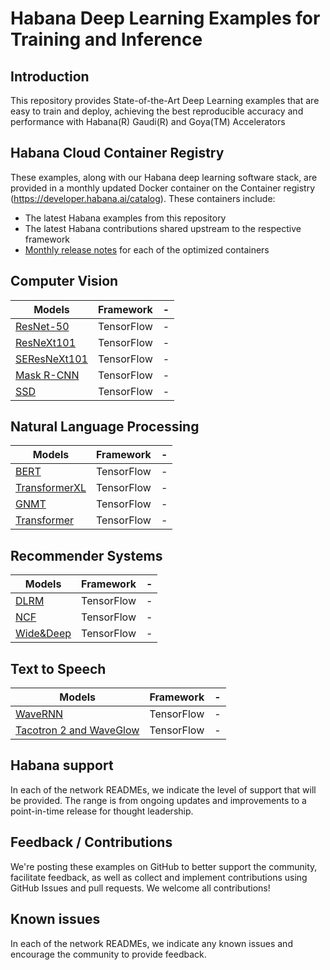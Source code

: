 # Habana Deep Learning Examples for Training and Inference

## Introduction
This repository provides State-of-the-Art Deep Learning examples that are easy to train and deploy, achieving the best reproducible accuracy and performance with Habana(R) Gaudi(R) and Goya(TM) Accelerators

## Habana Cloud Container Registry
These examples, along with our Habana deep learning software stack, are provided in a monthly updated Docker container on the Container registry (https://developer.habana.ai/catalog). These containers include:  

- The latest Habana examples from this repository
- The latest Habana contributions shared upstream to the respective framework
- [Monthly release notes](https://developer.habana.ai/docs) for each of the optimized containers


## Computer Vision
| Models  | Framework | - |
| ------------- | ------------- | ------------- | 
| [ResNet-50](https://github.com/HabanaAI/Model-Garden/Tensorflow/computer-vision/resnet50v1.5)  |TensorFlow | - |
| [ResNeXt101](https://github.com/HabanaAI/Model-Garden/Tensorflow/computer-vision) |TensorFlow | - |
| [SEResNeXt101](https://github.com/HabanaAI/Model-Garden/Tensorflow/computer-vision) |TensorFlow | - |
| [Mask R-CNN](https://github.com/HabanaAI/Model-Garden/Tensorflow/computer-vision) |TensorFlow | - |
| [SSD](https://github.com/HabanaAI/Model-Garden/Tensorflow/computer-vision) |TensorFlow | - |

## Natural Language Processing
| Models  | Framework | - |
| ------------- | ------------- | ------------- | 
| [BERT](https://github.com/HabanaAI/Model-Garden/Tensorflow/nlp) |TensorFlow | - |
| [TransformerXL](https://github.com/HabanaAI/Model-Garden/Tensorflow/nlp) |TensorFlow | - |
| [GNMT](https://github.com/HabanaAI/Model-Garden/Tensorflow/nlp) |TensorFlow | - |
| [Transformer](https://github.com/HabanaAI/Model-Garden/Tensorflow/nlp) |TensorFlow | - |

## Recommender Systems
| Models  | Framework | - |
| ------------- | ------------- | ------------- | 
| [DLRM](https://github.com/HabanaAI/Model-Garden/Tensorflow/recommendation) |TensorFlow | - |
| [NCF](https://github.com/HabanaAI/Model-Garden/Tensorflow/recommendation) |TensorFlow | - |
| [Wide&Deep](https://github.com/HabanaAI/Model-Garden/Tensorflow/recommendation) |TensorFlow | - |

## Text to Speech
| Models  | Framework | - |
| ------------- | ------------- | ------------- | 
| [WaveRNN](https://github.com/HabanaAI/Model-Garden/Tensorflow/tts) |TensorFlow | - |
| [Tacotron 2 and WaveGlow](https://github.com/HabanaAI/Model-Garden/Tensorflow/tts) |TensorFlow | - |

## Habana support
In each of the network READMEs, we indicate the level of support that will be provided. The range is from ongoing updates and improvements to a point-in-time release for thought leadership.

## Feedback / Contributions
We're posting these examples on GitHub to better support the community, facilitate feedback, as well as collect and implement contributions using GitHub Issues and pull requests. We welcome all contributions!

## Known issues
In each of the network READMEs, we indicate any known issues and encourage the community to provide feedback.
